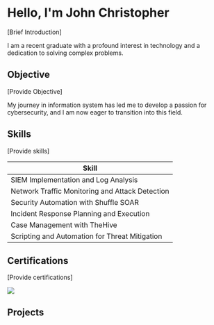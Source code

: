 # Hello, I'm John Christopher

[Brief Introduction]

I am a recent graduate with a profound interest in technology and a dedication to solving complex problems.

## Objective
[Provide Objective]

My journey in information system has led me to develop a passion for cybersecurity, and I am now eager to transition into this field.

## Skills
[Provide skills]

| Skill                                         | 
|-----------------------------------------------|
| SIEM Implementation and Log Analysis          | 
| Network Traffic Monitoring and Attack Detection |
| Security Automation with Shuffle SOAR         | 
| Incident Response Planning and Execution      | 
| Case Management with TheHive                  | 
| Scripting and Automation for Threat Mitigation | 

## Certifications
[Provide certifications]
<div>
<img src="https://img.shields.io/badge/-Security%2B-FF0000?&style=for-the-badge&logo=CompTIA&logoColor=white" />

## Projects
